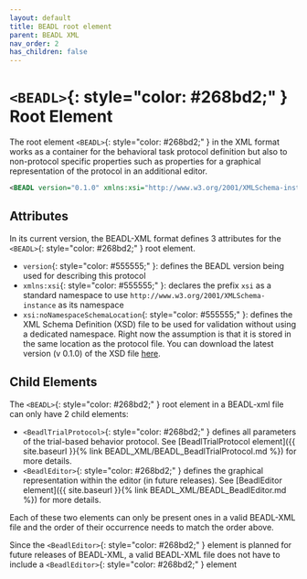 ```yaml
---
layout: default
title: BEADL root element
parent: BEADL XML
nav_order: 2
has_children: false
---
```

# `<BEADL>`{: style="color: #268bd2;" } Root Element

The root element `<BEADL>`{: style="color: #268bd2;" } in the XML format works as a container for the behavioral task protocol definition but also to non-protocol specific properties such as properties for a graphical representation of the protocol in an additional editor.
```xml
<BEADL version="0.1.0" xmlns:xsi="http://www.w3.org/2001/XMLSchema-instance" xsi:noNamespaceSchemaLocation="BEADL.xsd">
```

## Attributes
In its current version, the BEADL-XML format defines 3 attributes for the `<BEADL>`{: style="color: #268bd2;" } root element.
- `version`{: style="color: #555555;" }: defines the BEADL version being used for describing this protocol
- `xmlns:xsi`{: style="color: #555555;" }:  declares the prefix `xsi` as a standard namespace to use `http://www.w3.org/2001/XMLSchema-instance` as its namespace
- `xsi:noNamespaceSchemaLocation`{: style="color: #555555;" }: defines the XML Schema Definition (XSD) file to be used for validation without using a dedicated namespace. Right now the assumption is that it is stored in the same location as the protocol file. You can download the latest version (v 0.1.0) of the XSD file [here](https://github.com/BEADL/XSD/releases/download/0.1.0/BEADL.xsd).

## Child Elements
The `<BEADL>`{: style="color: #268bd2;" }  root element in a BEADL-xml file can only have 2 child elements:
- `<BeadlTrialProtocol>`{: style="color: #268bd2;" } defines all parameters of the trial-based behavior protocol. See [BeadlTrialProtocol element]({{ site.baseurl }}{% link BEADL_XML/BEADL_BeadlTrialProtocol.md %}) for more details.
- `<BeadlEditor>`{: style="color: #268bd2;" } defines the graphical representation within the editor (in future releases). See [BeadlEditor element]({{ site.baseurl }}{% link BEADL_XML/BEADL_BeadlEditor.md %}) for more details.

Each of these two elements can only be present ones in a valid BEADL-XML file and the order of their occurrence needs to match the order above.

Since the `<BeadlEditor>`{: style="color: #268bd2;" } element is planned for future releases of BEADL-XML, a valid BEADL-XML file does not have to include a `<BeadlEditor>`{: style="color: #268bd2;" } element
